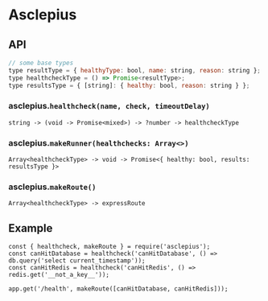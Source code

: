# Asclepius

## API

```javascript
// some base types
type resultType = { healthyType: bool, name: string, reason: string };
type healthcheckType = () => Promise<resultType>;
type resultsType = { [string]: { healthy: bool, reason: string } };
```

### asclepius.`healthcheck(name, check, timeoutDelay)`

`string -> (void -> Promise<mixed>) -> ?number -> healthcheckType`


### asclepius.`makeRunner(healthchecks: Array<>)`

`Array<healthcheckType> -> void -> Promise<{ healthy: bool, results: resultsType }>`

### asclepius.`makeRoute()`

`Array<healthcheckType> -> expressRoute`

## Example

```
const { healthcheck, makeRoute } = require('asclepius');
const canHitDatabase = healthcheck('canHitDatabase', () => db.query('select current_timestamp'));
const canHitRedis = healthcheck('canHitRedis', () => redis.get('__not_a_key__'));

app.get('/health', makeRoute([canHitDatabase, canHitRedis]));
```
